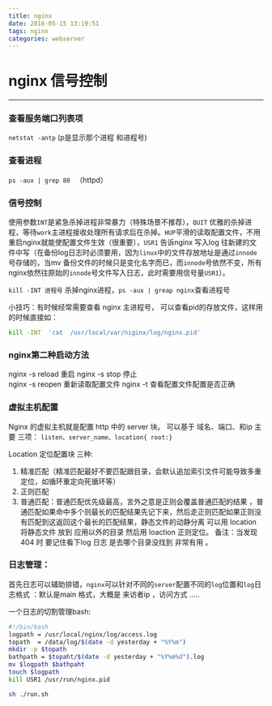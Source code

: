 ```yaml
---
title: nginx
date: 2016-05-15 13:19:51
tags: nginx
categories: webserver
---
```


# nginx 信号控制

---

### 查看服务端口列表项
`netstat -antp` (p是显示那个进程 和进程号)

### 查看进程
`ps -aux | grep 80 ` （httpd）

### 信号控制
   使用参数`INT`是紧急杀掉进程非常暴力（特殊场景不推荐），`QUIT` 优雅的杀掉进程，等待`work`主进程接收处理所有请求后在杀掉。`HUP`平滑的读取配置文件，不用重启nginx就能使配置文件生效（很重要），`USR1` 告诉nginx 写入log 往新建的文件中写（在备份log日志时必须要用，因为`linux`中的文件存放地址是通过`innode`号存储的，当mv 备份文件的时候只是变化名字而已，而`innode`号依然不变，所有nginx依然往原始的`innode`号文件写入日志，此时需要用信号量`USR1`）。
  
<!-- more -->
   
`kill -INT 进程号`  杀掉nginx进程，`ps -aux | greap nginx`查看进程号

小技巧：有时候经常需要查看 nginx 主进程号， 可以查看pid的存放文件，这样用的时候直接如： 
```bash
kill -INT  'cat  /usr/local/var/niginx/log/nginx.pid'
```
### nginx第二种启动方法
nginx  -s reload 重启 
nginx -s stop 停止  
nginx -s reopen 重新读取配置文件 
nginx -t  查看配置文件配置是否正确

### 虚拟主机配置
Nginx 的虚拟主机就是配置 http 中的 server 块。
可以基于 域名、端口、和ip 主要 三项： 
`listen、server_name、location{ root:}`

Location 定位配置块 三种:

 1. 精准匹配（精准匹配最好不要匹配跟目录，会默认追加索引文件可能导致多重定位，如循环重定向死循环等）
 2. 正则匹配
 3. 普通匹配：普通匹配优先级最高，言外之意是正则会覆盖普通匹配的结果 ，普通匹配如果命中多个则最长的匹配结果先记下来，然后走正则匹配如果正则没有匹配到这返回这个最长的匹配结果，静态文件的动静分离 可以用 location 将静态文件 放到 应用以外的目录 然后用 loaction 正则定位。
	备注：当发现 404 时 要记住看下log 日志 是去哪个目录没找到 非常有用 。

### 日志管理：
首先日志可以辅助排错，`nginx`可以针对不同的`server`配置不同的`log`位置和`log`日志格式 ：默认是main 格式，大概是 来访者ip ，访问方式 …..

一个日志的切割管理bash:
```bash
#!/bin/bash
logpath = /usr/local/nginx/log/access.log
topath  = /data/log/$(date -d yesterday + "%Y%m")
mkdir -p $topath
bathpath = $topaht/$(date -d yesterday + "%Y%m%d").log
mv $logpath $bathpaht
touch $logpath
kill USR1 /usr/run/nginx.pid

sh ./run.sh
```